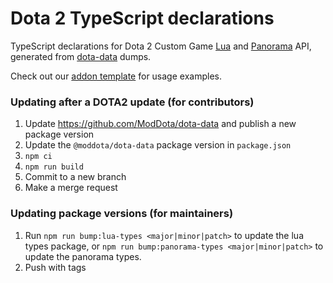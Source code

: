# Dota 2 TypeScript declarations

TypeScript declarations for Dota 2 Custom Game
[Lua](https://github.com/ModDota/TypeScriptDeclarations/tree/master/packages/dota-lua-types) and
[Panorama](https://github.com/ModDota/TypeScriptDeclarations/tree/master/packages/panorama-types)
API, generated from [dota-data](https://github.com/ark120202/dota-data) dumps.

Check out our [addon template](https://github.com/ModDota/TypeScriptAddonTemplate) for usage
examples.

### Updating after a DOTA2 update (for contributors)

1. Update https://github.com/ModDota/dota-data and publish a new package version
2. Update the `@moddota/dota-data` package version in `package.json`
3. `npm ci`
4. `npm run build`
5. Commit to a new branch
6. Make a merge request

### Updating package versions (for maintainers)
1. Run `npm run bump:lua-types <major|minor|patch>` to update the lua types package, or `npm run bump:panorama-types <major|minor|patch>` to update the panorama types.
2. Push with tags
